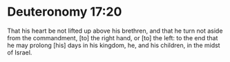 # Deuteronomy 17:20

That his heart be not lifted up above his brethren, and that he turn not aside from the commandment, [to] the right hand, or [to] the left: to the end that he may prolong [his] days in his kingdom, he, and his children, in the midst of Israel.